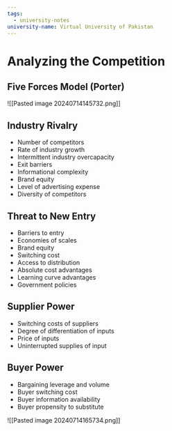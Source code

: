```yaml
---
tags:
  - university-notes
university-name: Virtual University of Pakistan
---
```


# Analyzing the Competition
## Five Forces Model (Porter)
![[Pasted image 20240714145732.png]]

## Industry Rivalry
- Number of competitors
- Rate of industry growth
- Intermittent industry overcapacity
- Exit barriers
- Informational complexity
- Brand equity
- Level of advertising expense
- Diversity of competitors

## Threat to New Entry
- Barriers to entry
- Economies of scales
- Brand equity
- Switching cost
- Access to distribution
- Absolute cost advantages
- Learning curve advantages
- Government policies

## Supplier Power
- Switching costs of suppliers
- Degree of differentiation of inputs
- Price of inputs
- Uninterrupted supplies of input

## Buyer Power
- Bargaining leverage and volume
- Buyer switching cost
- Buyer information availability
- Buyer propensity to substitute

![[Pasted image 20240714165734.png]]